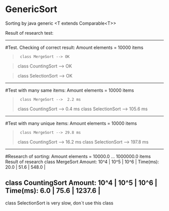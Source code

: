 # GenericSort

Sorting by java generic \<T extends Comparable\<T\>\>

Result of research test:

--------------------------------------------------
#Test. Checking of correct result:
Amount elements = 10000 items

>      class MergeSort --> OK

>   class CountingSort --> OK

>  class SelectionSort --> OK
 
--------------------------------------------------
#Test with many same items:
Amount elements = 10000 items
>      class MergeSort -->  2.2 ms
>   class CountingSort -->  0.4 ms
>  class SelectionSort --> 105.6 ms

--------------------------------------------------
#Test with many unique items:
Amount elements = 10000 items
>      class MergeSort --> 29.8 ms
>   class CountingSort --> 16.2 ms
>  class SelectionSort --> 197.8 ms

--------------------------------------------------
#Research of sorting:
Amount elements = 10000.0 ... 1000000.0 items
Result of research
     class MergeSort
   Amount:   10^4 |   10^5 |   10^6 |
 Time(ms):   20.0 |   51.6 |  548.0 |

  class CountingSort
   Amount:   10^4 |   10^5 |   10^6 |
 Time(ms):    6.0 |   75.6 | 1237.6 |
--------------------------------------------------


class SelectionSort is very slow, don`t use this class
